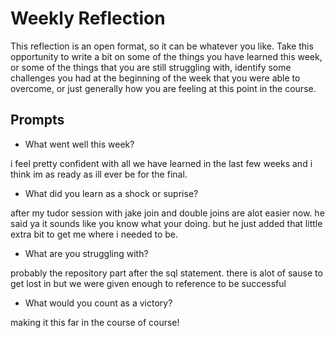 # Weekly Reflection
This reflection is an open format, so it can be whatever you like. Take this opportunity to write a bit on some of the things you have learned this week, or some of the things that you are still struggling with, identify some challenges you had at the beginning of the week that you were able to overcome, or just generally how you are feeling at this point in the course.

## Prompts
- What went well this week?

i feel pretty confident with all we have learned in the last few weeks and i think im as ready as ill ever be for the final.

- What did you learn as a shock or suprise?

after my tudor session with jake join and double joins are alot easier now. he said ya it sounds like you know what your doing. but he just added that little extra bit to get me where i needed to be. 

- What are you struggling with?

probably the repository part after the sql statement. there is  alot of sause to get lost in but we were given enough to reference to be successful 

- What would you count as a victory?

making it this far in the course of course!